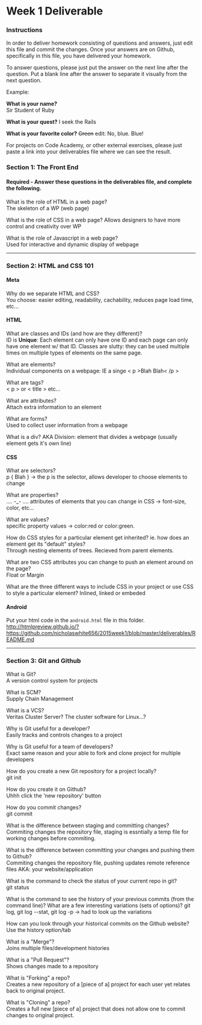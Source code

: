 # Week 1 Deliverable  

### Instructions  

In order to deliver homework consisting of questions and answers, just edit this file and commit the changes.  Once your answers are on Github, specifically in this file, you have delivered your homework.  
  
To answer questions, please just put the answer on the next line after the question.  Put a blank line after the answer to separate it visually from the next question.  

Example:  

**What is your name?**  
Sir Student of Ruby

**What is your quest?**
I seek the Rails  

**What is your favorite color?**
~~Green~~ edit:  No, blue.  Blue!  

For projects on Code Academy, or other external exercises, please just paste a link into your deliverables file where we can see the result.  

### Section 1: The Front End
#### Required - Answer these questions in the deliverables file, and complete the following. 
What is the role of HTML in a web page?  
  The skeleton of a WP (web page)

What is the role of CSS in a web page?
Allows designers to have more control and creativity over WP

What is the role of Javascript in a web page?  
  Used for interactive and dynamic display of webpage

---

### Section 2: HTML and CSS 101

#### Meta
Why do we separate HTML and CSS?  
  You choose: easier editing, readability, cachability, reduces page load time, etc...

#### HTML
What are classes and IDs (and how are they different)?  
  ID is **Unique**: Each element can only have one ID and each page can only have one element w/ that ID.  Classes are 
slutty: they can be used multiple times on multiple types of elements on the same page.

What are elements?  
  Individual components on a webpage: IE a singe < p >Blah Blah< /p >

What are tags?  
  < p > or < title > etc...

What are attributes?  
  Attach extra information to an element

What are forms?  
  Used to collect user information from a webpage

What is a div?
AKA Division: element that divides a webpage (usually element gets it's own line)

#### CSS
What are selectors?  
  p { Blah } -> the p is the selector, allows developer to choose elements to change

What are properties?  
  .... -_- .... attributes of elements that you can change in CSS -> font-size, color, etc...

What are values?  
  specific property values -> color:red or color:green. 

How do CSS styles for a particular element get inherited? ie. how does an element get its "default" styles?  
  Through nesting elements of trees.  Recieved from parent elements.

What are two CSS attributes you can change to push an element around on the page?  
  Float or Margin

What are the three different ways to include CSS in your project or use CSS to style a particular element?
  Inlined, linked or embeded

#### Android
Put your html code in the `android.html` file in this folder. 
http://htmlpreview.github.io/?https://github.com/nicholaswhite656/2015week1/blob/master/deliverables/README.md

---
### Section 3: Git and Github  
What is Git?  
  A version control system for projects

What is SCM?  
  Supply Chain Management

What is a VCS?  
  Veritas Cluster Server? The cluster software for Linux...?

Why is Git useful for a developer?  
  Easily tracks and controls changes to a project

Why is Git useful for a team of developers?  
  Exact same reason and your able to fork and clone project for multiple developers

How do you create a new Git repository for a project locally?  
  git init

How do you create it on Github?  
  Uhhh click the 'new repository' button

How do you commit changes?  
  git commit

What is the difference between staging and committing changes?  
  Commiting changes the repository file, staging is essntially a temp file for working changes before commiting.

What is the difference between committing your changes and pushing them to Github?  
  Commiting changes the repository file, pushing updates remote reference files AKA: your website/application

What is the command to check the status of your current repo in git?  
  git status

What is the command to see the history of your previous commits (from the command line)?  What are a few interesting variations (sets of options)?
  git log, git log --stat, git log -p  -> had to look up the variations

How can you look through your historical commits on the Github website?
  Use the history option/tab

What is a "Merge"?  
  Joins multiple files/development histories

What is a "Pull Request"?  
  Shows changes made to a repository

What is "Forking" a repo?  
  Creates a new repository of a [piece of a] project for each user yet relates back to original project.

What is "Cloning" a repo?  
  Creates a full new [piece of a] project that does not allow one to commit changes to original project.
